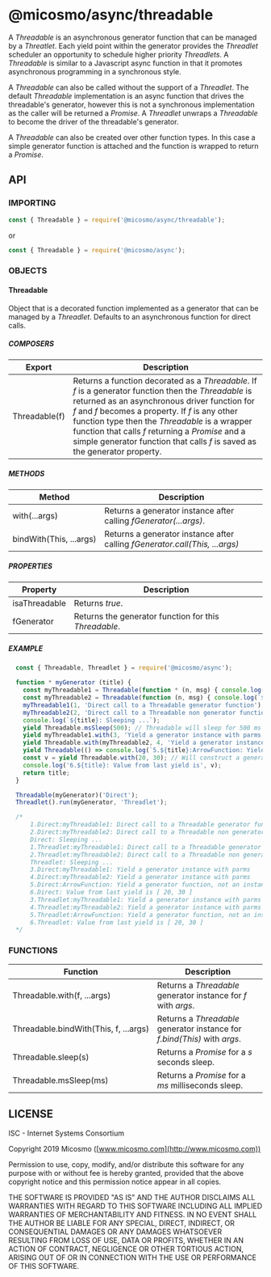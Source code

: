 # @micosmo/async/threadable

A *Threadable* is an asynchronous generator function that can be managed by a *Threatlet*. Each yield point within the generator provides the *Threadlet* scheduler an opportunity to schedule higher priority *Threadlets*. A *Threadable* is similar to a Javascript async function in that it promotes asynchronous programming in a synchronous style.

A *Threadable* can also be called without the support of a *Threadlet*. The default *Threadable* implementation is an async function that drives the threadable's generator, however this is not a synchronous implementation as the caller will be returned a *Promise*. A *Threadlet* unwraps a *Threadable* to become the driver of the threadable's generator.

A *Threadable* can also be created over other function types. In this case a simple generator function is attached and the function is wrapped to return a *Promise*.

## API

### IMPORTING

```javascript
const { Threadable } = require('@micosmo/async/threadable');
```
or
```javascript
const { Threadable } = require('@micosmo/async');
```

### OBJECTS

#### Threadable

Object that is a decorated function implemented as a generator that can be managed by a *Threadlet*. Defaults to an asynchronous function for direct calls.

##### COMPOSERS

Export | Description
-------- | -----------
Threadable(f) | Returns a function decorated as a *Threadable*. If *f* is a generator function then the *Threadable* is returned as an asynchronous driver function for *f* and *f* becomes a property. If *f* is any other function type then the *Threadable* is a wrapper function that calls *f* returning a *Promise* and a simple generator function that calls *f* is saved as the generator property.

##### METHODS

Method | Description
------ | -----------
with(...args) | Returns a generator instance after calling *fGenerator(...args)*.
bindWith(This,&nbsp;...args) | Returns a generator instance after calling *fGenerator.call(This, ...args)*

##### PROPERTIES

Property | Description
-------- | -----------
isaThreadable | Returns *true*.
fGenerator | Returns the generator function for this *Threadable*.

##### EXAMPLE

```javascript
  const { Threadable, Threadlet } = require('@micosmo/async');

  function * myGenerator (title) {
    const myThreadable1 = Threadable(function * (n, msg) { console.log(`${n}.${title}:myThreadable1: ${msg}`) });
    const myThreadable2 = Threadable(function (n, msg) { console.log(`${n}.${title}:myThreadable2: ${msg}`) });
    myThreadable1(1, 'Direct call to a Threadable generator function');
    myThreadable2(2, 'Direct call to a Threadable non generator function');
    console.log(`${title}: Sleeping ...`);
    yield Threadable.msSleep(500); // Threadable will sleep for 500 ms
    yield myThreadable1.with(3, 'Yield a generator instance with parms');
    yield Threadable.with(myThreadable2, 4, 'Yield a generator instance with parms');
    yield Threadable(() => console.log(`5.${title}:ArrowFunction: Yield a generator function, not an instance`));
    const v = yield Threadable.with(20, 30); // Will construct a generator instance that returns the values in an array
    console.log('6.${title}: Value from last yield is', v);
    return title;
  }

  Threadable(myGenerator)('Direct');
  Threadlet().run(myGenerator, 'Threadlet');

  /*
      1.Direct:myThreadable1: Direct call to a Threadable generator function
      2.Direct:myThreadable2: Direct call to a Threadable non generator function
      Direct: Sleeping ...
      1.Threadlet:myThreadable1: Direct call to a Threadable generator function
      2.Threadlet:myThreadable2: Direct call to a Threadable non generator function
      Threadlet: Sleeping ...
      3.Direct:myThreadable1: Yield a generator instance with parms
      4.Direct:myThreadable2: Yield a generator instance with parms
      5.Direct:ArrowFunction: Yield a generator function, not an instance
      6.Direct: Value from last yield is [ 20, 30 ]
      3.Threadlet:myThreadable1: Yield a generator instance with parms
      4.Threadlet:myThreadable2: Yield a generator instance with parms
      5.Threadlet:ArrowFunction: Yield a generator function, not an instance
      6.Threadlet: Value from last yield is [ 20, 30 ]
  */
```

### FUNCTIONS

Function | Description
-------- | -----------
Threadable.with(f,&nbsp;...args) | Returns a *Threadable* generator instance for *f* with *args*.
Threadable.bindWith(This,&nbsp;f,&nbsp;...args) | Returns a *Threadable* generator instance for *f.bind(This)* with *args*.
Threadable.sleep(s) | Returns a *Promise* for a *s* seconds sleep.
Threadable.msSleep(ms) | Returns a *Promise* for a *ms* milliseconds sleep.

## LICENSE

ISC - Internet Systems Consortium

Copyright 2019 Micosmo ([www.micosmo.com](http://www.micosmo.com))

Permission to use, copy, modify, and/or distribute this software for any purpose with or without fee is hereby granted, provided that the above copyright notice and this permission notice appear in all copies.

THE SOFTWARE IS PROVIDED "AS IS" AND THE AUTHOR DISCLAIMS ALL WARRANTIES WITH REGARD TO THIS SOFTWARE INCLUDING ALL IMPLIED WARRANTIES OF MERCHANTABILITY AND FITNESS. IN NO EVENT SHALL THE AUTHOR BE LIABLE FOR ANY SPECIAL, DIRECT, INDIRECT, OR CONSEQUENTIAL DAMAGES OR ANY DAMAGES WHATSOEVER RESULTING FROM LOSS OF USE, DATA OR PROFITS, WHETHER IN AN ACTION OF CONTRACT, NEGLIGENCE OR OTHER TORTIOUS ACTION, ARISING OUT OF OR IN CONNECTION WITH THE USE OR PERFORMANCE OF THIS SOFTWARE.
